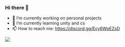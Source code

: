 ### Hi there 👋

- 🔭 I’m currently working on personal projects
- 🌱 I’m currently learning unity and cs
- 📫 How to reach me: https://discord.gg/Ecy6WpEZsD

<img src="https://github-readme-stats.vercel.app/api?username=Criz-595&theme=radical&show_icons=true&hide_border=true">



